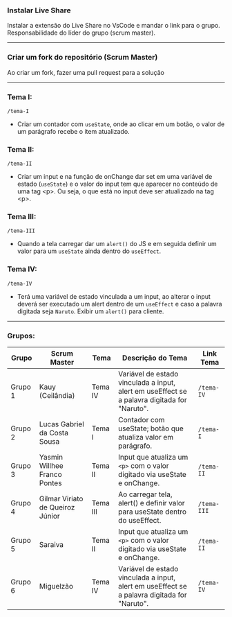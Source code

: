 ### Instalar Live Share
Instalar a extensão do Live Share no VsCode e mandar o link para o grupo. Responsabilidade do líder do grupo (scrum master).

---

### Criar um fork do repositório (Scrum Master)
Ao criar um fork, fazer uma pull request para a solução

---

### Tema I:

`/tema-I`

- Criar um contador com `useState`, onde ao clicar em um botão,
  o valor de um parágrafo recebe o item atualizado.

### Tema II:

`/tema-II`

- Criar um input e na função de onChange dar set em uma variável de estado (`useState`) e o valor do input tem que aparecer no conteúdo de uma tag <p\>. Ou seja, o que está no input deve ser atualizado na tag <p\>.

### Tema III:

`/tema-III`

- Quando a tela carregar dar um `alert()` do JS e em seguida definir um valor para um `useState` ainda dentro do `useEffect`.

### Tema IV:

`/tema-IV`

- Terá uma variável de estado vinculada a um input, ao alterar o input deverá ser executado um alert dentro de um `useEffect` e caso a palavra digitada seja `Naruto`. Exibir um `alert()` para cliente.

---

### Grupos:

| Grupo   | Scrum Master                     | Tema     | Descrição do Tema                                                                            | Link Tema   |
| ------- | -------------------------------- | -------- | -------------------------------------------------------------------------------------------- | ----------- |
| Grupo 1 | Kauy (Ceilândia)                 | Tema IV  | Variável de estado vinculada a input, alert em useEffect se a palavra digitada for "Naruto". | `/tema-IV`  |
| Grupo 2 | Lucas Gabriel da Costa Sousa     | Tema I   | Contador com useState; botão que atualiza valor em parágrafo.                                | `/tema-I`   |
| Grupo 3 | Yasmin Willhee Franco Pontes     | Tema II  | Input que atualiza um `<p>` com o valor digitado via useState e onChange.                    | `/tema-II`  |
| Grupo 4 | Gilmar Viriato de Queiroz Júnior | Tema III | Ao carregar tela, alert() e definir valor para useState dentro do useEffect.                 | `/tema-III` |
| Grupo 5 | Saraiva                | Tema II  | Input que atualiza um `<p>` com o valor digitado via useState e onChange.                    | `/tema-II`  |
| Grupo 6 | Miguelzão                        | Tema IV  | Variável de estado vinculada a input, alert em useEffect se a palavra digitada for "Naruto". | `/tema-IV`  |


